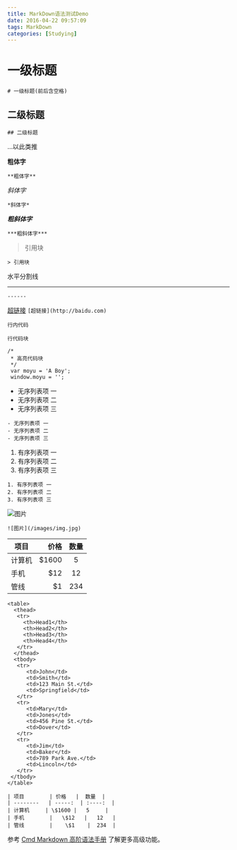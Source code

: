 ```yaml
---
title: MarkDown语法测试Demo
date: 2016-04-22 09:57:09
tags: MarkDown
categories: [Studying]
---
```





# 一级标题
    # 一级标题(前后含空格)
## 二级标题 
    ## 二级标题 
...以此类推
<!--more-->

**粗体字**

    **粗体字**
*斜体字*

    *斜体字* 

***粗斜体字***

    ***粗斜体字***

> 引用块

`> 引用块`

水平分割线

------  
`------`

[超链接](http://baidu.com)
`[超链接](http://baidu.com)`

`行内代码`

    行代码块
```
/*
 * 高亮代码块
 */
 var moyu = 'A Boy';
 window.moyu = '';
```



- 无序列表项 一
- 无序列表项 二
- 无序列表项 三

```
- 无序列表项 一
- 无序列表项 二
- 无序列表项 三
```

1. 有序列表项 一
2. 有序列表项 二
3. 有序列表项 三

```
1. 有序列表项 一
2. 有序列表项 二
3. 有序列表项 三
```

![图片](/images/img.jpg)
```
![图片](/images/img.jpg)
```

| 项目        | 价格   |  数量  |
| --------   | -----:  | :----:  |
| 计算机     | \$1600 |   5     |
| 手机        |   \$12   |   12   |
| 管线        |    \$1    |  234  |

```
<table>
  <thead>
   <tr>
     <th>Head1</th>
     <th>Head2</th>
     <th>Head3</th>
     <th>Head4</th>
   </tr>
  </thead>
  <tbody>
   <tr>
      <td>John</td>
      <td>Smith</td>
      <td>123 Main St.</td>
      <td>Springfield</td>
   </tr>
   <tr>
      <td>Mary</td>
      <td>Jones</td>
      <td>456 Pine St.</td>
      <td>Dover</td>
   </tr>
   <tr>
      <td>Jim</td>
      <td>Baker</td>
      <td>789 Park Ave.</td>
      <td>Lincoln</td>
   </tr>
 </tbody>
</table>

| 项目        | 价格   |  数量  |
| --------   | -----:  | :----:  |
| 计算机     | \$1600 |   5     |
| 手机        |   \$12   |   12   |
| 管线        |    \$1    |  234  |
```


参考 [Cmd Markdown 高阶语法手册](https://www.zybuluo.com/mdeditor?url=https://www.zybuluo.com/static/editor/md-help.markdown#cmd-markdown-高阶语法手册) 了解更多高级功能。